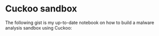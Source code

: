 # Cuckoo sandbox

The following gist is my up-to-date notebook on how to build a malware analysis sandbox using Cuckoo:

<script src="https://gist.github.com/braimee/bf570a62f53f71bad1906c6e072ce993.js"></script>
